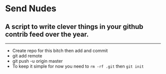 # Send Nudes

## A script to write clever things in your github contrib feed over the year.

---

- Create repo for this bitch then add and commit
- git add remote <URL>
- git push -u origin master
- To keep it simple for now you need to ```rm -rf .git``` then ```git init```

